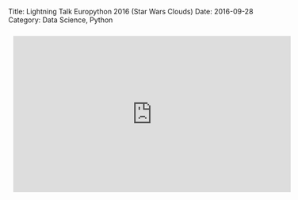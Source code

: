 Title: Lightning Talk Europython 2016 (Star Wars Clouds)
Date: 2016-09-28
Category: Data Science, Python


<iframe style="padding:10px" width="560" height="315" src="https://www.youtube.com/embed/nBcWwMJYCKI?start=1240" frameborder="0" allowfullscreen></iframe>
